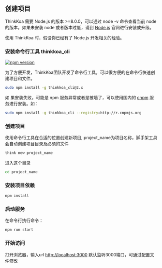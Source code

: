 ## 创建项目

ThinkKoa 需要 Node.js 的版本 &gt;=8.0.0，可以通过 node -v 命令查看当前 node 的版本。如果未安装 node 或者版本过低，请到 [Node.js](http://nodejs.org/) 官网进行安装或升级。

使用 ThinkKoa 时，假设你已经有了 Node.js 开发相关的经验。

### 安装命令行工具 thinkkoa_cli  
[![npm version](https://badge.fury.io/js/thinkkoa_cli.svg)](https://badge.fury.io/js/thinkkoa_cli)

为了方便开发，ThinkKoa团队开发了命令行工具，可以很方便的在命令行快速创建项目和文件。

```sh
sudo npm install -g thinkkoa_cli@2.x
```
如
果安装失败，可能是 npm 服务异常或者是被墙了，可以使用国内的 [cnpm](http://npm.taobao.org/) 服务进行安装。如：

```sh
sudo npm install -g thinkkoa_cli --registry=http://r.cnpmjs.org
```

### 创建项目

使用命令行工具在合适的位置创建新项目, project_name为项目名称，脚手架工具会自动创建项目目录及必须的文件

```sh
think new project_name
```

进入这个目录

```sh
cd project_name
```

### 安装项目依赖

```sh
npm install
```

### 启动服务

在命令行执行命令： 

```sh
npm run start
```

### 开始访问

打开浏览器，输入url [http://localhost:3000](http://localhost:3000)
默认监听3000端口，可通过配置文件修改